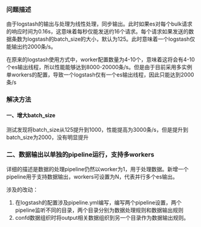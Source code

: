 ### 问题描述

由于logstash的输出与处理为线性处理，同步输出。此时如果es对每个bulk请求的响应时间为0.16s，这意味着每秒仅能发送约16个请求。每个请求如果发送的数据条数为logstash的batch_size的大小，默认为125。此时意味着一个logstash仅能输出约2000条/s。

在原来的logstash使用方式中，worker配置数量为4-10个，意味着这将会有4-10个es输出线程，所以性能能够达到8000-20000条/s。但是由于目前采用多实例单workers的配置，导致一个logstash仅有一个es输出线程，因此只能达到2000条/s



### 解决方法

#### 一、增大batch_size

测试发现将batch_size从125提升到1000，性能提高为3000条/s，但是提升到batch_size为2000，没有明显提升



### 二、数据输出以单独的pipeline运行，支持多workers

详细的描述是数据的处理pipeline仍然以worker为1，用于处理数据。新增一个pipeline用于支持数据输出，workers可设置为N，代表并行多个es输出。

涉及的改动：

1. 在logstash的配置涉及pipeline.yml编写，编写两个pipeline设置，两个pipeline监听不同的目录，两个目录分别为数据处理规则和数据输出规则
2. confd数据组织时将output相关数据组织到另一个目录作为数据输出规则。